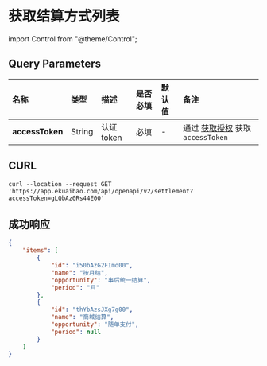 # 获取结算方式列表

import Control from "@theme/Control";

<Control
method="GET"
url="/api/openapi/v2/settlement"
/>

## Query Parameters

| 名称 | 类型 | 描述 | 是否必填 | 默认值 | 备注 |
| :--- | :--- | :--- | :--- |:--- | :--- |
| **accessToken** | String | 认证token | 必填 | - | 通过 [获取授权](/docs/open-api/getting-started/auth) 获取 `accessToken` |

## CURL
```shell
curl --location --request GET 'https://app.ekuaibao.com/api/openapi/v2/settlement?accessToken=gLQbAz0Rs44E00'
```

## 成功响应
```json
{
    "items": [
        {
            "id": "i50bAzG2FImo00",
            "name": "按月结",
            "opportunity": "事后统一结算",
            "period": "月"
        },
        {
            "id": "thYbAzsJXg7g00",
            "name": "商城结算",
            "opportunity": "随单支付",
            "period": null
        }
    ]
}
```


